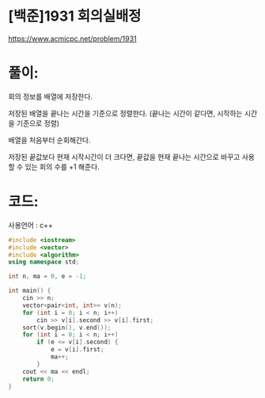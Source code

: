 # [백준]1931 회의실배정

https://www.acmicpc.net/problem/1931

# 풀이:

회의 정보를 배열에 저장한다.



저장된 배열을 끝나는 시간을 기준으로 정렬한다. (끝나는 시간이 같다면, 시작하는 시간을 기준으로 정렬)



배열을 처음부터 순회해간다.



저장된 끝값보다 현재 시작시간이 더 크다면, 끝값을 현재 끝나는 시간으로 바꾸고 사용할 수 있는 회의 수를 +1 해준다.



# **코드:**

사용언어 : c++
```c++
#include <iostream>
#include <vector>
#include <algorithm>
using namespace std;

int n, ma = 0, e = -1;

int main() {
	cin >> n;
	vector<pair<int, int>> v(n);
	for (int i = 0; i < n; i++)
		cin >> v[i].second >> v[i].first;
	sort(v.begin(), v.end());
	for (int i = 0; i < n; i++)
		if (e <= v[i].second) {
			e = v[i].first;
			ma++;
		}
	cout << ma << endl;
	return 0;
}
```

